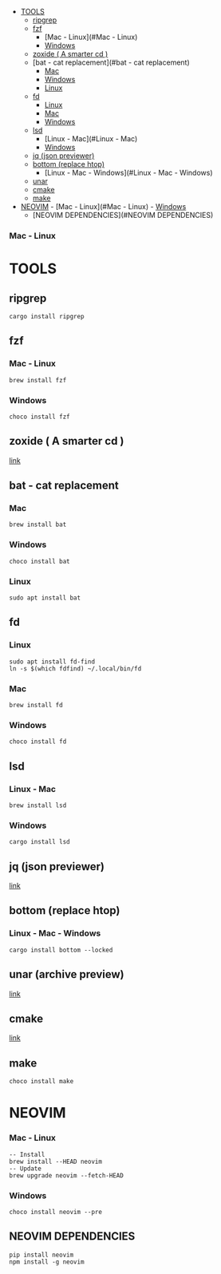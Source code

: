 - [TOOLS](#TOOLS)
  - [ripgrep](#ripgrep)
  - [fzf](#fzf)
    - [Mac - Linux](#Mac - Linux)
    - [Windows](#Windows)
  - [zoxide ( A smarter cd )](#zoxide " A smarter cd ")
  - [bat - cat replacement](#bat - cat replacement)
    - [Mac](#Mac)
    - [Windows](#Windows)
    - [Linux](#Linux)
  - [fd](#fd)
    - [Linux](#Linux)
    - [Mac](#Mac)
    - [Windows](#Windows)
  - [lsd](#lsd)
    - [Linux - Mac](#Linux - Mac)
    - [Windows](#Windows)
  - [jq (json previewer)](#jq "json previewer")
  - [bottom (replace htop)](#bottom "replace htop")
    - [Linux - Mac - Windows](#Linux - Mac - Windows)
  - [unar](#unar)
  - [cmake](#cmake)
  - [make](#make)
- [NEOVIM](#NEOVIM) - [Mac - Linux](#Mac - Linux) - [Windows](#Windows)
  - [NEOVIM DEPENDENCIES](#NEOVIM DEPENDENCIES)

### Mac - Linux

# TOOLS

## ripgrep

```
cargo install ripgrep
```

## fzf

### Mac - Linux

```
brew install fzf
```

### Windows

```
choco install fzf
```

## zoxide ( A smarter cd )

[link](https://github.com/ajeetdsouza/zoxide)

## bat - cat replacement

### Mac

```
brew install bat
```

### Windows

```
choco install bat
```

### Linux

```
sudo apt install bat
```

## fd

### Linux

```
sudo apt install fd-find
ln -s $(which fdfind) ~/.local/bin/fd
```

### Mac

```
brew install fd
```

### Windows

```
choco install fd
```

## lsd

### Linux - Mac

```
brew install lsd
```

### Windows

```
cargo install lsd
```

## jq (json previewer)

[link](https://jqlang.github.io/jq/)

## bottom (replace htop)

### Linux - Mac - Windows

```
cargo install bottom --locked
```

## unar (archive preview)

[link](https://theunarchiver.com/command-line)

## cmake

[link](https://cmake.org/download/)

## make

```
choco install make
```

# NEOVIM

### Mac - Linux

```
-- Install
brew install --HEAD neovim
-- Update
brew upgrade neovim --fetch-HEAD
```

### Windows

```
choco install neovim --pre
```

## NEOVIM DEPENDENCIES

```
pip install neovim
npm install -g neovim
```
